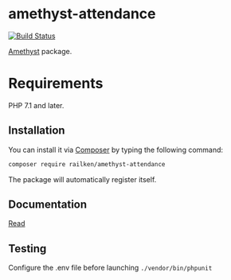 # amethyst-attendance

[![Build Status](https://travis-ci.org/railken/amethyst-attendance.svg?branch=master)](https://travis-ci.org/railken/amethyst-attendance)

[Amethyst](https://github.com/railken/amethyst) package.

# Requirements

PHP 7.1 and later.

## Installation

You can install it via [Composer](https://getcomposer.org/) by typing the following command:

```bash
composer require railken/amethyst-attendance
```

The package will automatically register itself.

## Documentation

[Read](docs/index.md)

## Testing

Configure the .env file before launching `./vendor/bin/phpunit`
